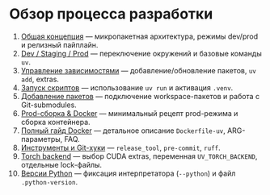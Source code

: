 # Обзор процесса разработки

1. [Общая концепция](docs_new/01_concept_overview.md) — микропакетная архитектура, режимы dev/prod и релизный пайплайн.
2. [Dev / Staging / Prod](docs_new/02_dev_staging_prod.md) — переключение окружений и базовые команды `uv`.
3. [Управление зависимостями](docs_new/03_dependency_management.md) — добавление/обновление пакетов, `uv add`, extras.
4. [Запуск скриптов](docs_new/04_running_scripts.md) — использование `uv run` и активация `.venv`.
5. [Добавление пакетов](docs_new/05_adding_packages.md) — подключение workspace-пакетов и работа с Git-submodules.
6. [Prod-сборка & Docker](docs_new/06_prod_build_and_docker.md) — минимальный рецепт prod-режима и сборка контейнера.
7. [Полный гайд Docker](docs_new/07_docker_builder_full.md) — детальное описание `Dockerfile-uv`, ARG-параметры, FAQ.
8. [Инструменты и Git-хуки](docs_new/08_tooling_and_hooks.md) — `release_tool`, `pre-commit`, `ruff`.
9. [Torch backend](docs_new/09_torch_backends.md) — выбор CUDA extras, переменная `UV_TORCH_BACKEND`, отдельные lock-файлы.
10. [Версии Python](docs_new/10_python_versions.md) — фиксация интерпретатора (`--python`) и файл `.python-version`.
